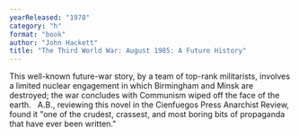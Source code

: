 ```yaml
---
yearReleased: "1978"
category: "h"
format: "book"
author: "John Hackett"
title: "The Third World War: August 1985: A Future History"
---
```

This well-known future-war story, by a team of top-rank  militarists, involves a limited nuclear engagement in which Birmingham and Minsk  are destroyed; the war concludes with Communism wiped off the face of the earth.
 
A.B., reviewing this novel in the Cienfuegos Press  Anarchist Review, found it "one of the crudest, crassest, and most boring  bits of propaganda that have ever been written."
 